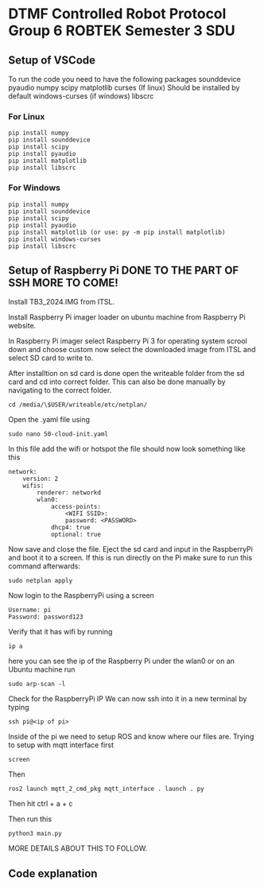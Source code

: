 # DTMF Controlled Robot Protocol Group 6 ROBTEK Semester 3 SDU

## Setup of VSCode

To run the code you need to have the following packages
sounddevice
pyaudio
numpy
scipy
matplotlib
curses (If linux) Should be installed by default
windows-curses (if windows)
libscrc

### For Linux

```
pip install numpy
pip install sounddevice
pip install scipy
pip install pyaudio
pip install matplotlib
pip install libscrc
```

### For Windows

```
pip install numpy
pip install sounddevice
pip install scipy
pip install pyaudio
pip install matplotlib (or use: py -m pip install matplotlib)
pip install windows-curses
pip install libscrc
```

## Setup of Raspberry Pi DONE TO THE PART OF SSH MORE TO COME!

Install TB3_2024.IMG from ITSL.

Install Raspberry Pi imager loader on ubuntu machine from Raspberry Pi website.

In Raspberry Pi imager select Raspberry Pi 3 for operating system scrool down and choose custom now select the downloaded image from ITSL and select SD card to write to.

After installtion on sd card is done open the writeable folder from the sd card and cd into correct folder. This can also be done manually by navigating to the correct folder.

```
cd /media/\$USER/writeable/etc/netplan/
```

Open the .yaml file using

```
sudo nano 50-cloud-init.yaml
```

In this file add the wifi or hotspot the file should now look something like this

```
network:
    version: 2
    wifis:
        renderer: networkd
        wlan0:
            access-points:
                <WIFI SSID>:
                password: <PASSWORD>
            dhcp4: true
            optional: true
```

Now save and close the file. Eject the sd card and input in the RaspberryPi and boot it to a screen.
If this is run directly on the Pi make sure to run this command afterwards:

```
sudo netplan apply
```

Now login to the RaspberryPi using a screen

```
Username: pi
Password: password123
```

Verify that it has wifi by running

```
ip a
```

here you can see the ip of the Raspberry Pi under the wlan0
or
on an Ubuntu machine run

```
sudo arp-scan -l
```

Check for the RaspberryPi IP
We can now ssh into it in a new terminal by typing

```
ssh pi@<ip of pi>
```

Inside of the pi we need to setup ROS and know where our files are.
Trying to setup with mqtt interface first

```
screen
```

Then

```
ros2 launch mqtt_2_cmd_pkg mqtt_interface . launch . py
```

Then hit ctrl + a + c

Then run this

```
python3 main.py
```

MORE DETAILS ABOUT THIS TO FOLLOW.

## Code explanation
